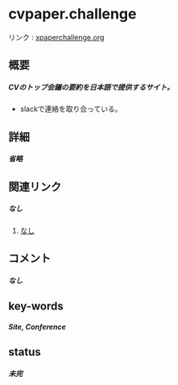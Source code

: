 # cvpaper.challenge

リンク : [xpaperchallenge.org](http://xpaperchallenge.org/cv/survey/)

## 概要
##### CVのトップ会議の要約を日本語で提供するサイト。
- slackで連絡を取り合っている。

## 詳細
##### 省略

## 関連リンク
##### なし
1. [なし]()

## コメント
##### なし

## key-words
##### Site, Conference

## status
##### 未完
